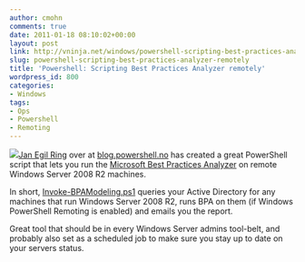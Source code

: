 ```yaml
---
author: cmohn
comments: true
date: 2011-01-18 08:10:02+00:00
layout: post
link: http://vninja.net/windows/powershell-scripting-best-practices-analyzer-remotely/
slug: powershell-scripting-best-practices-analyzer-remotely
title: 'Powershell: Scripting Best Practices Analyzer remotely'
wordpress_id: 800
categories:
- Windows
tags:
- Ops
- Powershell
- Remoting
---
```


![](http://vninja.net/wordpress/wp-content/uploads/2011/01/PowerShell.png)[Jan Egil Ring](http://twitter.com/#!/janegilring) over at [blog.powershell.no](http://blog.powershell.no) has created a great PowerShell script that lets you run the [Microsoft Best Practices Analyzer](http://technet.microsoft.com/en-us/library/dd392255%28WS.10%29.aspx) on remote Windows Server 2008 R2 machines. 

In short, [Invoke-BPAModeling.ps1](http://blog.powershell.no/2010/08/17/invoke-best-practices-analyzer-on-remote-servers-using-powershell)  queries your Active Directory for any machines that run Windows Server 2008 R2, runs BPA on them (if Windows PowerShell Remoting is enabled) and emails you the report. 

Great tool that should be in every Windows Server admins tool-belt, and probably also set as a scheduled job to make sure you stay up to date on your servers status.

